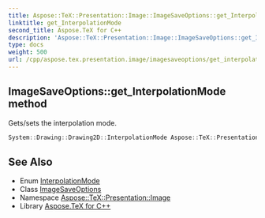 ```yaml
---
title: Aspose::TeX::Presentation::Image::ImageSaveOptions::get_InterpolationMode method
linktitle: get_InterpolationMode
second_title: Aspose.TeX for C++
description: 'Aspose::TeX::Presentation::Image::ImageSaveOptions::get_InterpolationMode method. Gets/sets the interpolation mode in C++.'
type: docs
weight: 500
url: /cpp/aspose.tex.presentation.image/imagesaveoptions/get_interpolationmode/
---
```

## ImageSaveOptions::get_InterpolationMode method


Gets/sets the interpolation mode.

```cpp
System::Drawing::Drawing2D::InterpolationMode Aspose::TeX::Presentation::Image::ImageSaveOptions::get_InterpolationMode() const
```

## See Also

* Enum [InterpolationMode](../../../system.drawing.drawing2d/interpolationmode/)
* Class [ImageSaveOptions](../)
* Namespace [Aspose::TeX::Presentation::Image](../../)
* Library [Aspose.TeX for C++](../../../)

